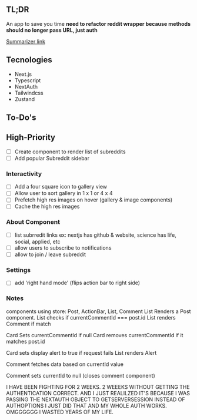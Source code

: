 ## TL;DR

An app to save you time
**need to refactor reddit wrapper because methods should no longer pass URL, just auth**

[Summarizer link](https://github.com/SwapnikKatkoori/node-summarizer#usage)
## Tecnologies

- Next.js
- Typescript
- NextAuth
- Tailwindcss
- Zustand

## To-Do's

## High-Priority

- [ ] Create component to render list of subreddits
- [ ] Add popular Subreddit sidebar

### Interactivity

- [ ] Add a four square icon to gallery view
- [ ] Allow user to sort gallery in 1 x 1 or 4 x 4
- [ ] Prefetch high res images on hover (gallery & image components)
- [ ] Cache the high res images

### About Component

- [ ] list subrredit links ex: nextjs has github & website, science has life, social, applied, etc
- [ ] allow users to subscribe to notifications
- [ ] allow to join / leave subreddit

### Settings

- [ ] add 'right hand mode' (flips action bar to right side)


### Notes
components using store:  Post, ActionBar, List, Comment
List Renders a Post component.
List checks if currentCommentId === post.id
List renders Comment if match

Card Sets currentCommentId if null
Card removes currentCommentId if it matches post.id

Card sets display alert to true if request fails
List renders Alert

Comment fetches data based on currentId value

Comment sets currentId to null (closes comment component)

I HAVE BEEN FIGHTING FOR 2 WEEKS. 2 WEEEKS WITHOUT GETTING THE AUTHENTICATION CORRECT. AND I JUST REALILZED IT'S BECAUSE I WAS PASSING THE NEXTAUTH OBJECT TO GETSERVERSESSION INSTEAD OF AUTHOPTIONS I JUST DID THAT AND MY WHOLE AUTH WORKS. OMGGGGGG I WASTED YEARS OF MY LIFE.
